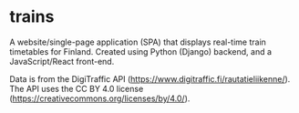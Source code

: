 # trains
A website/single-page application (SPA) that displays real-time train timetables for Finland.
Created using Python (Django) backend, and a JavaScript/React front-end.

Data is from the DigiTraffic API (https://www.digitraffic.fi/rautatieliikenne/).
The API uses the CC BY 4.0 license (https://creativecommons.org/licenses/by/4.0/).
